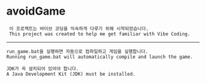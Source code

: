 # avoidGame
```
 이 프로젝트는 바이브 코딩을 익숙하게 다루기 위해 시작되었습니다.
 This project was created to help me get familiar with Vibe Coding.
```
--------------------------------------------------------------------
```
run_game.bat을 실행하면 자동으로 컴파일하고 게임을 실행합니다.
Running run_game.bat will automatically compile and launch the game.
```


```
JDK가 꼭 설치되어 있어야 합니다.
A Java Development Kit (JDK) must be installed.
```
